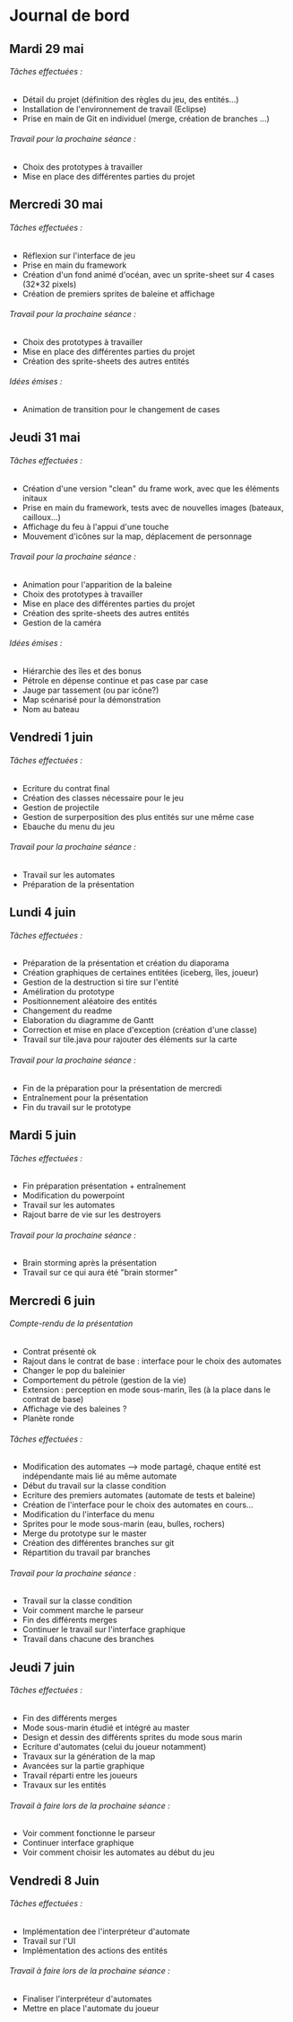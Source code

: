 # Journal de bord

## Mardi 29 mai
###### Tâches effectuées :
  - Détail du projet (définition des règles du jeu, des entités...)
  - Installation de l'environnement de travail (Eclipse)
  - Prise en main de Git en individuel (merge, création de branches ...)
  
###### Travail pour la prochaine séance :
  - Choix des prototypes à travailler
  - Mise en place des différentes parties du projet
  
##

## Mercredi 30 mai
###### Tâches effectuées :
  - Réflexion sur l'interface de jeu
  - Prise en main du framework
  - Création d'un fond animé d'océan, avec un sprite-sheet sur 4 cases (32*32 pixels)
  - Création de premiers sprites de baleine et affichage
  
###### Travail pour la prochaine séance :
  - Choix des prototypes à travailler
  - Mise en place des différentes parties du projet
  - Création des sprite-sheets des autres entités

###### Idées émises :
  - Animation de transition pour le changement de cases
  
##

## Jeudi 31 mai
###### Tâches effectuées :
  - Création d'une version "clean" du frame work, avec que les éléments initaux
  - Prise en main du framework, tests avec de nouvelles images (bateaux, cailloux...)
  - Affichage du feu à l'appui d'une touche
  - Mouvement d'icônes sur la map, déplacement de personnage
  
###### Travail pour la prochaine séance :
 - Animation pour l'apparition de la baleine
 - Choix des prototypes à travailler
 - Mise en place des différentes parties du projet
 - Création des sprite-sheets des autres entités
 - Gestion de la caméra
 
###### Idées émises :
  - Hiérarchie des îles et des bonus
  - Pétrole en dépense continue et pas case par case
  - Jauge par tassement (ou par icône?)
  - Map scénarisé pour la démonstration
  - Nom au bateau

##

## Vendredi 1 juin

###### Tâches effectuées :
  - Ecriture du contrat final
  - Création des classes nécessaire pour le jeu
  - Gestion de projectile
  - Gestion de surperposition des plus entités sur une même case
  - Ebauche du menu du jeu
  
###### Travail pour la prochaine séance :
  - Travail sur les automates
  - Préparation de  la présentation
  
  
##

## Lundi 4 juin

###### Tâches effectuées :
  - Préparation de la présentation et création du diaporama
  - Création graphiques de certaines entitées (iceberg, îles, joueur)
  - Gestion de la destruction si tire sur l'entité
  - Améliration du prototype
  - Positionnement aléatoire des entités
  - Changement du readme
  - Elaboration du diagramme de Gantt
  - Correction et mise en place d'exception (création d'une classe)
  - Travail sur tile.java pour rajouter des éléments sur la carte
  
###### Travail pour la prochaine séance :
  - Fin de la préparation pour la présentation de mercredi
  - Entraînement pour la présentation
  - Fin du travail sur le prototype
  
##

## Mardi 5 juin

###### Tâches effectuées :
  - Fin préparation présentation + entraînement
  - Modification du powerpoint
  - Travail sur les automates
  - Rajout barre de vie sur les destroyers
  
  
###### Travail pour la prochaine séance :
  - Brain storming après la présentation
  - Travail sur ce qui aura été "brain stormer"
  
##


## Mercredi 6 juin

###### Compte-rendu de la présentation
  - Contrat présenté ok
  - Rajout dans le contrat de base : interface pour le choix des automates
  - Changer le pop du baleinier
  - Comportement du pétrole (gestion de la vie)
  - Extension : perception en mode sous-marin, îles (à la place dans le contrat de base)
  - Affichage vie des baleines ?
  - Planète ronde

###### Tâches effectuées :
  - Modification des automates --> mode partagé, chaque entité est indépendante mais lié au même automate
  - Début du travail sur la classe condition
  - Ecriture des premiers automates (automate de tests et baleine)
  - Création de l'interface pour le choix des automates en cours...
  - Modification du l'interface du menu
  - Sprites pour le mode sous-marin  (eau, bulles, rochers)
  - Merge du prototype sur le master 
  - Création des différentes branches sur git
  - Répartition du travail par branches
  
###### Travail pour la prochaine séance :
  - Travail sur la classe condition 
  - Voir comment marche le parseur
  - Fin des différents merges
  - Continuer le travail sur l'interface graphique
  - Travail dans chacune des branches
  
##

## Jeudi 7 juin

###### Tâches effectuées :
  - Fin des différents merges
  - Mode sous-marin étudié et intégré au master
  - Design et dessin des différents sprites du mode sous marin
  - Ecriture d'automates (celui du joueur notamment)
  - Travaux sur la génération de la map
  - Avancées sur la partie graphique
  - Travail réparti entre les joueurs
  - Travaux sur les entités
 
###### Travail à faire lors de la prochaine séance :
  - Voir comment fonctionne le parseur
  - Continuer interface graphique
  - Voir comment choisir les automates au début du jeu
  
## Vendredi 8 Juin
  
###### Tâches effectuées :
  - Implémentation dee l'interpréteur d'automate
  - Travail sur l'UI
  - Implémentation des actions des entités
 
###### Travail à faire lors de la prochaine séance :
  - Finaliser l'interpréteur d'automates
  - Mettre en place l'automate du joueur
  
##

